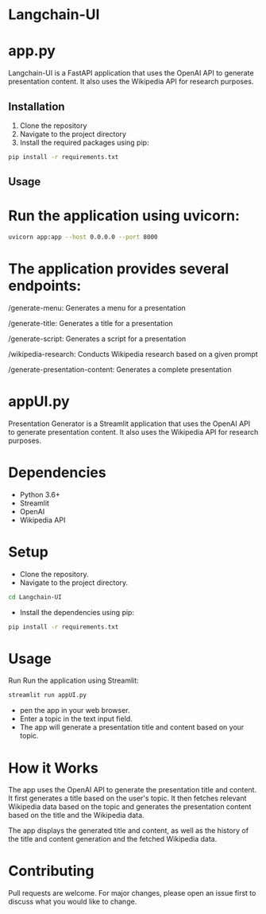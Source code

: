# Langchain-UI
# app.py
Langchain-UI is a FastAPI application that uses the OpenAI API to generate presentation content. It also uses the Wikipedia API for research purposes.

## Installation

1. Clone the repository
2. Navigate to the project directory
3. Install the required packages using pip:

```sh
pip install -r requirements.txt
```
## Usage
# Run the application using uvicorn:
```sh
uvicorn app:app --host 0.0.0.0 --port 8000
```
# The application provides several endpoints:

/generate-menu: Generates a menu for a presentation

/generate-title: Generates a title for a presentation

/generate-script: Generates a script for a presentation

/wikipedia-research: Conducts Wikipedia research based on a given prompt

/generate-presentation-content: Generates a complete presentation


# appUI.py
Presentation Generator is a Streamlit application that uses the OpenAI API to generate presentation content. It also uses the Wikipedia API for research purposes.

# Dependencies
* Python 3.6+
* Streamlit
* OpenAI
* Wikipedia API
# Setup
* Clone the repository.
* Navigate to the project directory.
```sh
cd Langchain-UI
```
* Install the dependencies using pip:
```sh
pip install -r requirements.txt
```
# Usage
Run Run the application using Streamlit:
```sh
streamlit run appUI.py
```
* pen the app in your web browser.
* Enter a topic in the text input field.
* The app will generate a presentation title and content based on your topic.
# How it Works
The app uses the OpenAI API to generate the presentation title and content. It first generates a title based on the user's topic. It then fetches relevant Wikipedia data based on the topic and generates the presentation content based on the title and the Wikipedia data.

The app displays the generated title and content, as well as the history of the title and content generation and the fetched Wikipedia data.

# Contributing
Pull requests are welcome. For major changes, please open an issue first to discuss what you would like to change.